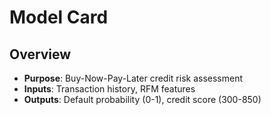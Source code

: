 # Model Card

## Overview
- **Purpose**: Buy-Now-Pay-Later credit risk assessment
- **Inputs**: Transaction history, RFM features
- **Outputs**: Default probability (0-1), credit score (300-850)
